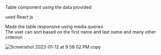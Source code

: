 Table component using the data provided 

used React js 

Made the table responsive using media queries  
The user can sort based on the first name and last name and many other criterion . 


![Screenshot 2023-01-12 at 9 58 02 PM copy](https://user-images.githubusercontent.com/76957823/212125308-e05f0427-c0b7-4d5a-a9d9-558b01f3074d.png)
